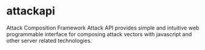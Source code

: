 # attackapi
Attack Composition Framework
Attack API provides simple and intuitive web programmable interface for composing attack vectors with javascript and other server related technologies.
